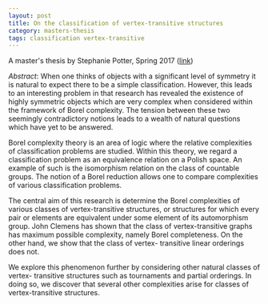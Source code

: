 ```yaml
---
layout: post
title: On the classification of vertex-transitive structures
category: masters-thesis
tags: classification vertex-transitive
---
```

A master's thesis by Stephanie Potter, Spring 2017 ([link](http://scholarworks.boisestate.edu/td/1279/))<!--more-->

*Abstract*: When one thinks of objects with a significant level of symmetry it is natural to expect there to be a simple classification. However, this leads to an interesting problem in that research has revealed the existence of highly symmetric objects which are very complex when considered within the framework of Borel complexity. The tension between these two seemingly contradictory notions leads to a wealth of natural questions which have yet to be answered.

Borel complexity theory is an area of logic where the relative complexities of classification problems are studied. Within this theory, we regard a classification problem as an equivalence relation on a Polish space. An example of such is the isomorphism relation on the class of countable groups. The notion of a Borel reduction allows one to compare complexities of various classification problems.

The central aim of this research is determine the Borel complexities of various classes of vertex-transitive structures, or structures for which every pair or elements are equivalent under some element of its automorphism group. John Clemens has shown that the class of vertex-transitive graphs has maximum possible complexity, namely Borel completeness. On the other hand, we show that the class of vertex- transitive linear orderings does not.

We explore this phenomenon further by considering other natural classes of vertex- transitive structures such as tournaments and partial orderings. In doing so, we discover that several other complexities arise for classes of vertex-transitive structures.
